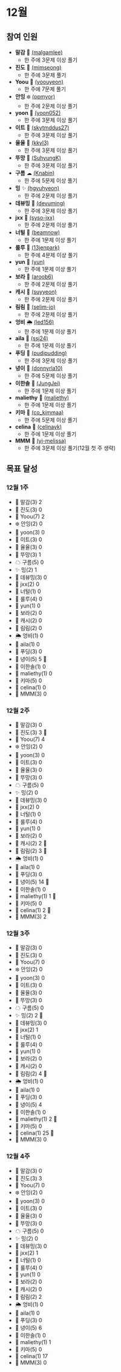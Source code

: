 # 12월

## 참여 인원

- **말감** 🎱 [(malgamlee)](https://github.com/malgamlee)
  - 한 주에 3문제 이상 풀기
- **진도** 🧶 [(mimseong)](https://github.com/mimseong)
  - 한 주에 3문제 풀기
- **Yoou** 🐧 [(yoouyeon)](https://github.com/yoouyeon)
  - 한 주에 7문제 풀기
- **안잉** ❄️ [(ppmyor)](https://github.com/ppmyor)
  - 한 주에 2문제 이상 풀기
- **yoon** 🍤 [(yoon052)](https://github.com/yoon052)
  - 한 주에 3문제 이상 풀기
- **이트** 🎢 [(skytmddus27)](https://github.com/skytmddus27)
  - 한 주에 3문제 이상 풀기
- **율율** 🎠 [(kkyl3)](https://github.com/kkyl3)
  - 한 주에 3문제 이상 풀기
- **뚜망** 🎲 [(SuhyungK)](http://github.com/SuhyungK)
  - 한 주에 3문제 이상 풀기
- **구름** ☁ [(Knabin)](https://github.com/Knabin)
  - 한 주에 5문제 이상 풀기
- **밍** ✨ [(hgyuhyeon)](https://github.com/hgyuhyeon)
  - 한 주에 2문제 이상 풀기
- **데뷰밍** 🐯 [(devuming)](https://github.com/devuming)
  - 한 주에 3문제 이상 풀기
- **jxx** 🐋 [(syso-jxx)](https://github.com/syso-jxx)
  - 한 주에 2문제 이상 풀기
- **너털** 🎨 [(beamnow)](https://github.com/beamnow)
  - 한 주에 1문제 이상 풀기
- **룰루** 🍧 [(13jenpark)](https://github.com/13jenpark)
  - 한 주에 4문제 이상 풀기
- **yun** 🌈 [(yun)](https://github.com/olzj-lb7)
  - 한 주에 1문제 이상 풀기
- **보라** 🍇 [(aroob6)](https://github.com/aroob6)
  - 한 주에 2문제 이상 풀기
- **캐시** 🍄 [(suyyeon)](https://github.com/suyyeon)
  - 한 주에 2문제 이상 풀기
- **림림** :star2: [(selim-jo)](https://github.com/selim-jo)
  - 한 주에 2문제 이상 풀기
- **엉비** 🌦 [(led156)](https://github.com/led156)
  - 한 주에 1문제 이상 풀기
- **aila** 👀 [(ssj24)](https://github.com/ssj24)
  - 한 주에 1문제 이상 풀기
- **푸딩** 🍮 [(pudipudding)](https://github.com/pudipudding)
  - 한 주에 3문제 이상 풀기
- **녕이** 👾 [(donnyrla10)](https://github.com/donnyrla10)
  - 한 주에 5문제 이상 풀기
- **이한솔** 🌲 [(JungJei)](https://github.com/JungJei)
  - 한 주에 1문제 이상 풀기
- **maliethy** 🌲 [(maliethy)](https://github.com/maliethy)
  - 한 주에 1문제 이상 풀기
- **키마** 🍔 [(co_kimmaa)](https://github.com/kimmaa)
  - 한 주에 5문제 이상 풀기
- **celina** :microphone: [(celinayk)](https://github.com/celinayk)
  - 한 주에 1문제 이상 풀기
- **MMM** 🐻 [(yj-melissa)](https://github.com/yj-melissa)
  - 한 주에 3문제 이상 풀기(12월 첫 주 생략)
    <!-- 아래와 같이 목표 추가해주세요! -->
    <!-- (디스코드닉네임) (좋아하는 이모티콘) (깃허브주소) -->

## 목표 달성

### 12월 1주

- 🎱 말감(3) 2
- 🧶 진도(3) 0
- 🐧 Yoou(7) 2
- ❄️ 안잉(2) 0
- 🍤 yoon(3) 0
- 🎢 이트(3) 0
- 🎠 율율(3) 0
- 🎲 뚜망(3) 1
- ☁ 구름(5) 0
- ✨ 밍(2) 1
- 🐯 데뷰밍(3) 0
- 🐋 jxx(2) 0
- 🎨 너털(1) 0
- 🍧 룰루(4) 0
- 🌈 yun(1) 0
- 🍇 보라(2) 0
- 🍄 캐시(2) 0
- :star2: 림림(2) 0
- 🌦 엉비(1) 0
- 👀 aila(1) 0
- 🍮 푸딩(3) 0
- 👾 녕이(5) 5 🏅
- 🌲 이한솔(1) 0
- 🌲 maliethy(1) 0
- 🍔 키마(5) 0
- :microphone: celina(1) 0
- 🐻 MMM(3) 0

### 12월 2주

- 🎱 말감(3) 0
- 🧶 진도(3) 3 🏅
- 🐧 Yoou(7) 4
- ❄️ 안잉(2) 0
- 🍤 yoon(3) 0
- 🎢 이트(3) 0
- 🎠 율율(3) 0
- 🎲 뚜망(3) 0
- ☁ 구름(5) 0
- ✨ 밍(2) 0
- 🐯 데뷰밍(3) 0
- 🐋 jxx(2) 0
- 🎨 너털(1) 0
- 🍧 룰루(4) 0
- 🌈 yun(1) 0
- 🍇 보라(2) 0
- 🍄 캐시(2) 2 🏅
- :star2: 림림(2) 3 🏅
- 🌦 엉비(1) 0
- 👀 aila(1) 0
- 🍮 푸딩(3) 0
- 👾 녕이(5) 14 🏅
- 🌲 이한솔(1) 0
- 🌲 maliethy(1) 1 🏅
- 🍔 키마(5) 0
- :microphone: celina(1) 2 🏅
- 🐻 MMM(3) 2

### 12월 3주

- 🎱 말감(3) 0
- 🧶 진도(3) 0
- 🐧 Yoou(7) 0
- ❄️ 안잉(2) 0
- 🍤 yoon(3) 0
- 🎢 이트(3) 0
- 🎠 율율(3) 0
- 🎲 뚜망(3) 0
- ☁ 구름(5) 0
- ✨ 밍(2) 2 🏅
- 🐯 데뷰밍(3) 0
- 🐋 jxx(2) 1
- 🎨 너털(1) 0
- 🍧 룰루(4) 0
- 🌈 yun(1) 0
- 🍇 보라(2) 0
- 🍄 캐시(2) 0
- :star2: 림림(2) 4 🏅
- 🌦 엉비(1) 0
- 👀 aila(1) 0
- 🍮 푸딩(3) 0
- 👾 녕이(5) 4
- 🌲 이한솔(1) 0
- 🌲 maliethy(1) 2 🏅
- 🍔 키마(5) 0
- :microphone: celina(1) 25 🏅
- 🐻 MMM(3) 0

### 12월 4주

- 🎱 말감(3) 0
- 🧶 진도(3) 3
- 🐧 Yoou(7) 0
- ❄️ 안잉(2) 0
- 🍤 yoon(3) 0
- 🎢 이트(3) 0
- 🎠 율율(3) 0
- 🎲 뚜망(3) 0
- ☁ 구름(5) 0
- ✨ 밍(2) 0
- 🐯 데뷰밍(3) 0
- 🐋 jxx(2) 1
- 🎨 너털(1) 0
- 🍧 룰루(4) 0
- 🌈 yun(1) 0
- 🍇 보라(2) 0
- 🍄 캐시(2) 0
- :star2: 림림(2) 2
- 🌦 엉비(1) 0
- 👀 aila(1) 0
- 🍮 푸딩(3) 0
- 👾 녕이(5) 6
- 🌲 이한솔(1) 0
- 🌲 maliethy(1) 1
- 🍔 키마(5) 0
- :microphone: celina(1) 17
- 🐻 MMM(3) 0
